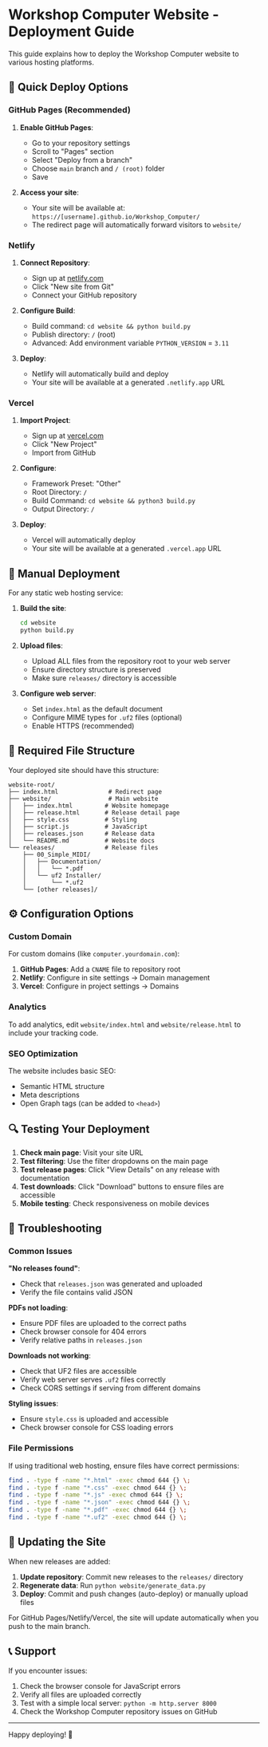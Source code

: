 # Workshop Computer Website - Deployment Guide

This guide explains how to deploy the Workshop Computer website to various hosting platforms.

## 🚀 Quick Deploy Options

### GitHub Pages (Recommended)

1. **Enable GitHub Pages**:
   - Go to your repository settings
   - Scroll to "Pages" section
   - Select "Deploy from a branch"
   - Choose `main` branch and `/ (root)` folder
   - Save

2. **Access your site**:
   - Your site will be available at: `https://[username].github.io/Workshop_Computer/`
   - The redirect page will automatically forward visitors to `website/`

### Netlify

1. **Connect Repository**:
   - Sign up at [netlify.com](https://netlify.com)
   - Click "New site from Git"
   - Connect your GitHub repository

2. **Configure Build**:
   - Build command: `cd website && python build.py`
   - Publish directory: `/` (root)
   - Advanced: Add environment variable `PYTHON_VERSION` = `3.11`

3. **Deploy**:
   - Netlify will automatically build and deploy
   - Your site will be available at a generated `.netlify.app` URL

### Vercel

1. **Import Project**:
   - Sign up at [vercel.com](https://vercel.com)
   - Click "New Project"
   - Import from GitHub

2. **Configure**:
   - Framework Preset: "Other"
   - Root Directory: `/`
   - Build Command: `cd website && python3 build.py`
   - Output Directory: `/`

3. **Deploy**:
   - Vercel will automatically deploy
   - Your site will be available at a generated `.vercel.app` URL

## 🔧 Manual Deployment

For any static web hosting service:

1. **Build the site**:
   ```bash
   cd website
   python build.py
   ```

2. **Upload files**:
   - Upload ALL files from the repository root to your web server
   - Ensure directory structure is preserved
   - Make sure `releases/` directory is accessible

3. **Configure web server**:
   - Set `index.html` as the default document
   - Configure MIME types for `.uf2` files (optional)
   - Enable HTTPS (recommended)

## 📁 Required File Structure

Your deployed site should have this structure:

```
website-root/
├── index.html              # Redirect page
├── website/                # Main website
│   ├── index.html         # Website homepage
│   ├── release.html       # Release detail page
│   ├── style.css          # Styling
│   ├── script.js          # JavaScript
│   ├── releases.json      # Release data
│   └── README.md          # Website docs
└── releases/              # Release files
    ├── 00_Simple_MIDI/
    │   ├── Documentation/
    │   │   └── *.pdf
    │   └── uf2 Installer/
    │       └── *.uf2
    └── [other releases]/
```

## ⚙️ Configuration Options

### Custom Domain

For custom domains (like `computer.yourdomain.com`):

1. **GitHub Pages**: Add a `CNAME` file to repository root
2. **Netlify**: Configure in site settings → Domain management
3. **Vercel**: Configure in project settings → Domains

### Analytics

To add analytics, edit `website/index.html` and `website/release.html` to include your tracking code.

### SEO Optimization

The website includes basic SEO:
- Semantic HTML structure
- Meta descriptions
- Open Graph tags (can be added to `<head>`)

## 🔍 Testing Your Deployment

1. **Check main page**: Visit your site URL
2. **Test filtering**: Use the filter dropdowns on the main page
3. **Test release pages**: Click "View Details" on any release with documentation
4. **Test downloads**: Click "Download" buttons to ensure files are accessible
5. **Mobile testing**: Check responsiveness on mobile devices

## 🐛 Troubleshooting

### Common Issues

**"No releases found"**:
- Check that `releases.json` was generated and uploaded
- Verify the file contains valid JSON

**PDFs not loading**:
- Ensure PDF files are uploaded to the correct paths
- Check browser console for 404 errors
- Verify relative paths in `releases.json`

**Downloads not working**:
- Check that UF2 files are accessible
- Verify web server serves `.uf2` files correctly
- Check CORS settings if serving from different domains

**Styling issues**:
- Ensure `style.css` is uploaded and accessible
- Check browser console for CSS loading errors

### File Permissions

If using traditional web hosting, ensure files have correct permissions:
```bash
find . -type f -name "*.html" -exec chmod 644 {} \;
find . -type f -name "*.css" -exec chmod 644 {} \;
find . -type f -name "*.js" -exec chmod 644 {} \;
find . -type f -name "*.json" -exec chmod 644 {} \;
find . -type f -name "*.pdf" -exec chmod 644 {} \;
find . -type f -name "*.uf2" -exec chmod 644 {} \;
```

## 🔄 Updating the Site

When new releases are added:

1. **Update repository**: Commit new releases to the `releases/` directory
2. **Regenerate data**: Run `python website/generate_data.py`
3. **Deploy**: Commit and push changes (auto-deploy) or manually upload files

For GitHub Pages/Netlify/Vercel, the site will update automatically when you push to the main branch.

## 📞 Support

If you encounter issues:

1. Check the browser console for JavaScript errors
2. Verify all files are uploaded correctly
3. Test with a simple local server: `python -m http.server 8000`
4. Check the Workshop Computer repository issues on GitHub

---

Happy deploying! 🎉
